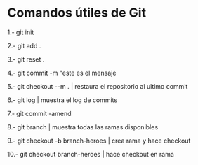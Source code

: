 # Comandos útiles de Git

1.- git init

2.- git add .

3.- git reset .

4.- git commit -m "este es el mensaje

5.- git checkout --m . | restaura el repositorio al ultimo commit

6.- git log | muestra el log de commits    

7.- git commit -amend

8.- git branch  | muestra todas las ramas disponibles 

9.- git checkout -b branch-heroes | crea rama y hace checkout

10.- git checkout branch-heroes | hace checkout en rama
